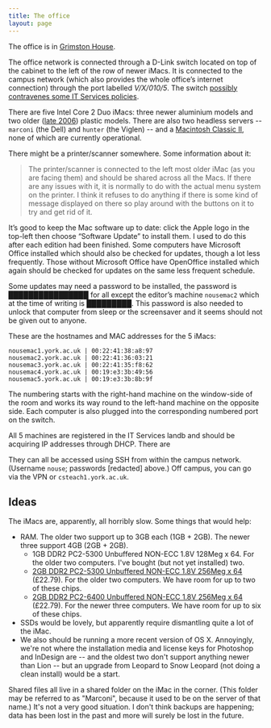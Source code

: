 ```yaml
---
title: The office
layout: page
---
```


The office is in [Grimston House](http://www.openstreetmap.org/way/60004913).

The office network is connected through a D-Link switch located on top of the cabinet to the left of the row of newer iMacs.
It is connected to the campus network (which also provides the whole office’s internet connection) through the port labelled _V/X/010/5_.
The switch [possibly contravenes some IT Services policies](http://www.york.ac.uk/it-services/connect/guidelines/).

There are five Intel Core 2 Duo iMacs: three newer aluminium models and two older ([late 2006](http://support.apple.com/kb/Sp28)) plastic models.
There are also two headless servers -- `marconi` (the Dell) and `hunter` (the Viglen) -- and a [Macintosh Classic II](http://support.apple.com/kb/sp204), none of which are currently operational.

There might be a printer/scanner somewhere. Some information about it:

> The printer/scanner is connected to the left most older iMac (as you are facing them) and should be shared across all the Macs. If there are any issues with it, it is normally to do with the actual menu system on the printer. I think it refuses to do anything if there is some kind of message displayed on there so play around with the buttons on it to try and get rid of it.

It’s good to keep the Mac software up to date: click the Apple logo in the top-left then choose “Software Update” to install them. I used to do this after each edition had been finished.
Some computers have Microsoft Office installed which should also be checked for updates, though a lot less frequently.
Those without Microsoft Office have OpenOffice installed which again should be checked for updates on the same less frequent schedule.

Some updates may need a password to be installed, the password is ████████████████ for all except the editor’s machine `nousemac2` which at the time of writing is █████████.
This password is also needed to unlock that computer from sleep or the screensaver and it seems should not be given out to anyone.

These are the hostnames and MAC addresses for the 5 iMacs:

    nousemac1.york.ac.uk | 00:22:41:38:a8:97 
    nousemac2.york.ac.uk | 00:22:41:36:03:21 
    nousemac3.york.ac.uk | 00:22:41:35:f8:62 
    nousemac4.york.ac.uk | 00:19:e3:3b:49:56 
    nousemac5.york.ac.uk | 00:19:e3:3b:8b:9f

The numbering starts with the right-hand machine on the window-side of the room and works its way round to the left-hand machine on the opposite side. Each computer is also plugged into the corresponding numbered port on the switch.

All 5 machines are registered in the IT Services landb and should be acquiring IP addresses through DHCP. There are 

They can all be accessed using SSH from within the campus network. (Username `nouse`; passwords [redacted] above.) Off campus, you can go via the VPN or `csteach1.york.ac.uk`.

## Ideas

The iMacs are, apparently, all horribly slow. Some things that would help:

* RAM. The older two support up to 3GB each (1GB + 2GB). The newer three support 4GB (2GB + 2GB).
  - 1GB DDR2 PC2-5300 Unbuffered NON-ECC 1.8V 128Meg x 64. For the older two computers. I've bought (but not yet installed) two.
  - [2GB DDR2 PC2-5300 Unbuffered NON-ECC 1.8V 256Meg x 64](http://uk.crucial.com/gbr/en/imac-%28late-2006---2*0ghz-or-2*16ghz%29/CT3331830) (£22.79). For the older two computers. We have room for up to two of these chips.
  - [2GB DDR2 PC2-6400 Unbuffered NON-ECC 1.8V 256Meg x 64](http://uk.crucial.com/gbr/en/imac-2*66ghz-intel-core-2-duo-%2820-inch%29-mb324ll-a/CT3331877) (£22.79). For the newer three computers. We have room for up to six of these chips.
* SSDs would be lovely, but apparently require dismantling quite a lot of the iMac.
* We also should be running a more recent version of OS X. Annoyingly, we're not where the installation media and license keys for Photoshop and InDesign are -- and the oldest two don't support anything newer than Lion -- but an upgrade from Leopard to Snow Leopard (not doing a clean install) would be a start.

Shared files all live in a shared folder on the iMac in the corner.
(This folder may be referred to as "Marconi", because it used to be on the server of that name.) It's not a very good situation.
I don't think backups are happening; data has been lost in the past and more will surely be lost in the future.
